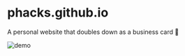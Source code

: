 # phacks.github.io
A personal website that doubles down as a business card 📇

![demo](http://i.imgur.com/CNtVsb3.jpg)

